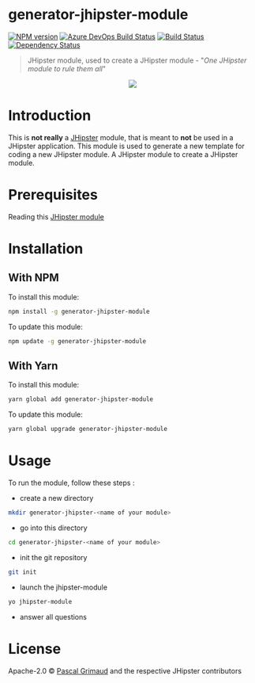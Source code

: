 # generator-jhipster-module
[![NPM version][npm-image]][npm-url] [![Azure DevOps Build Status][azure-devops-image]][azure-devops-url-main] [![Build Status][travis-image]][travis-url] [![Dependency Status][daviddm-image]][daviddm-url]
> JHipster module, used to create a JHipster module - "*One JHipster module to rule them all*"

<div align="center">
    <a href="https://www.jhipster.tech">
        <img src="https://github.com/jhipster/jhipster-artwork/blob/master/logos/JHipster%20RGB-small100x25px.png?raw=true">
    </a>
</div>

# Introduction

This is **not really** a [JHipster](https://www.jhipster.tech) module, that is meant to **not** be used in a JHipster application. This module is used to generate a new template for coding a new JHipster module. A JHipster module to create a JHipster module.

# Prerequisites

Reading this [JHipster module](https://www.jhipster.tech/modules/creating-a-module/)

# Installation

## With NPM

To install this module:

```bash
npm install -g generator-jhipster-module
```

To update this module:

```bash
npm update -g generator-jhipster-module
```

## With Yarn

To install this module:

```bash
yarn global add generator-jhipster-module
```

To update this module:

```bash
yarn global upgrade generator-jhipster-module
```

# Usage

To run the module, follow these steps :

- create a new directory

```bash
mkdir generator-jhipster-<name of your module>
```

- go into this directory

```bash
cd generator-jhipster-<name of your module>
```

- init the git repository

```bash
git init
```

- launch the jhipster-module

```bash
yo jhipster-module
```

- answer all questions

# License

Apache-2.0 © [Pascal Grimaud](https://twitter.com/pascalgrimaud) and the respective JHipster contributors

[npm-image]: https://img.shields.io/npm/v/generator-jhipster-module.svg
[npm-url]: https://npmjs.org/package/generator-jhipster-module
[azure-devops-image]: https://dev.azure.com/jhipster/generator-jhipster-module/_apis/build/status/jhipster.generator-jhipster-module?branchName=master
[azure-devops-url-main]: https://dev.azure.com/jhipster/generator-jhipster-module/_build
[travis-image]: https://travis-ci.org/jhipster/generator-jhipster-module.svg?branch=master
[travis-url]: https://travis-ci.org/jhipster/generator-jhipster-module
[daviddm-image]: https://david-dm.org/jhipster/generator-jhipster-module.svg?theme=shields.io
[daviddm-url]: https://david-dm.org/jhipster/generator-jhipster-module
